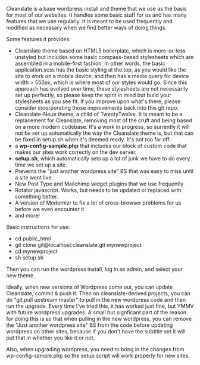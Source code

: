 Cleanslate is a base wordpress install and theme that we use as the basis for most of our websites. 
It handles some basic stuff for us and has many features that we use regularly. It is meant to be 
used frequently and modified as necessary when we find better ways of doing things.

Some features it provides:

* Cleanslate theme based on HTML5 boilerplate, which is more-or-less unstyled but includes some 
basic compass-based stylesheets which are assembled in a mobile-first fashion. In other words, the 
basic application.scss has the basic styling at the top, as you would like the site to work on a 
mobile device, and then has a media query for device width > 550px, which is where most of our 
styles would go. Since this approach has evolved over time, these stylesheets are not necessarily 
set up perfectly, so please keep the spirit in mind but build your stylesheets as you see fit. If 
you improve upon what's there, please consider incorporating those improvements back into this git 
repo.
* Cleanslate-Neue theme, a child of TwentyTwelve. It is meant to be a replacement for Cleanslate, 
removing most of the cruft and being based on a more modern codebase. It's a work in progress, so 
surrently it will not be set up automatically the way the Cleanslate theme is, but that can be 
fixed in setup.sh when it's deemed ready. It's not too far off.
* a **wp-config-sample.php** that includes our block of custom code that makes our sites work 
correctly on the dev server.
* **setup.sh**, which automatically sets up a lot of junk we have to do every time we set up a site.
* Prevents the "just another wordpress site" BS that was easy to miss until a site went live.
* New Post Type and Mailchimp widget plugins that we use frequently
* Rotator javascript. Works, but needs to be updated or replaced with something better.
* A version of Modernizr to fix a lot of cross-browser problems for us before we even encounter it 
* and more!

Basic instructions for use:

* cd public_html
* git clone git@localhost:cleanslate.git mynewproject
* cd mynewproject
* sh setup.sh

Then you can run the wordpress install, log in as admin, and select your new theme.

Ideally, when new versions of Wordpress come out, you can update Cleanslate, commit & push it. 
Then on cleanslate-derived projects, you can do "git pull upstream master" to pull in the new
wordpress code and then run the upgrade. Every time I've tried this, it has worked just fine, but
YMMV with future wordpress upgrades. A small but signficant part of the reason for doing this is
so that when pulling in the new wordpress, you can remove the "Just another wordpress site" BS
from the code before updating wordpress on other sites, because if you don't have the subtitle
set it will put that in whether you like it or not. 

Also, when upgrading wordpress, you need to bring in the changes from wp-config-sample.php
so the setup script will work properly for new sites.